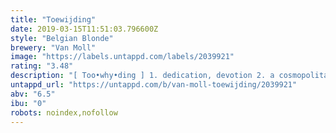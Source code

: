 ```yaml
---
title: "Toewijding"
date: 2019-03-15T11:51:03.796600Z
style: "Belgian Blonde"
brewery: "Van Moll"
image: "https://labels.untappd.com/labels/2039921"
rating: "3.48"
description: "[ Too•why•ding ] 1. dedication, devotion 2. a cosmopolitan Belgian blonde ale that embraces innovation yet respects tradition. "
untappd_url: "https://untappd.com/b/van-moll-toewijding/2039921"
abv: "6.5"
ibu: "0"
robots: noindex,nofollow
---
```

